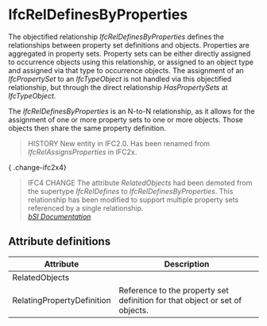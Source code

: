IfcRelDefinesByProperties
=========================
The objectified relationship _IfcRelDefinesByProperties_ defines the
relationships between property set definitions and objects. Properties are
aggregated in property sets. Property sets can be either directly assigned to
occurrence objects using this relationship, or assigned to an object type and
assigned via that type to occurrence objects. The assignment of an
_IfcPropertySet_ to an _IfcTypeObject_ is not handled via this objectified
relationship, but through the direct relationship _HasPropertySets_ at
_IfcTypeObject_.  
  
The _IfcRelDefinesByProperties_ is an N-to-N relationship, as it allows for
the assignment of one or more property sets to one or more objects. Those
objects then share the same property definition.  
  
> HISTORY  New entity in IFC2.0. Has been renamed from
> _IfcRelAssignsProperties_ in IFC2x.  
  
{ .change-ifc2x4}  
> IFC4 CHANGE  The attribute _RelatedObjects_ had been demoted from the
> supertype _IfcRelDefines_ to _IfcRelDefinesByProperties_. This relationship
> has been modified to support multiple property sets referenced by a single
> relationship.  
[ _bSI
Documentation_](https://standards.buildingsmart.org/IFC/DEV/IFC4_2/FINAL/HTML/schema/ifckernel/lexical/ifcreldefinesbyproperties.htm)


Attribute definitions
---------------------
| Attribute                  | Description                                                                 |
|----------------------------|-----------------------------------------------------------------------------|
| RelatedObjects             |                                                                             |
| RelatingPropertyDefinition | Reference to the property set definition for that object or set of objects. |

